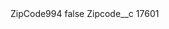 <?xml version="1.0" encoding="UTF-8"?>
<CustomMetadata xmlns="http://soap.sforce.com/2006/04/metadata" xmlns:xsi="http://www.w3.org/2001/XMLSchema-instance" xmlns:xsd="http://www.w3.org/2001/XMLSchema">
    <label>ZipCode994</label>
    <protected>false</protected>
    <values>
        <field>Zipcode__c</field>
        <value xsi:type="xsd:string">17601</value>
    </values>
</CustomMetadata>
